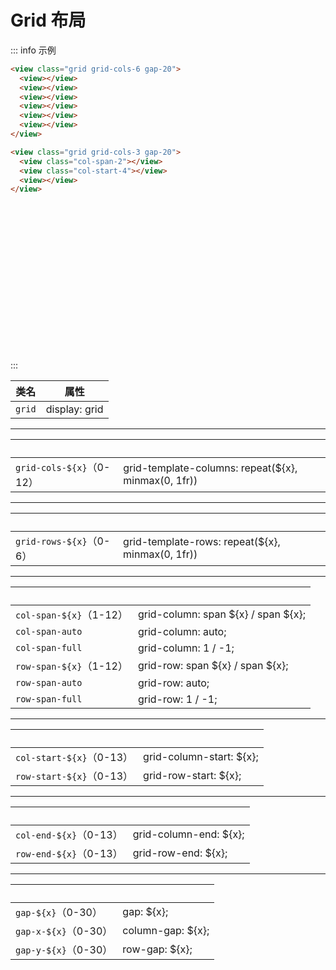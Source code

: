 # Grid 布局

<style lang="scss" scoped>
.wrapper > div {
  width: 100%;
  min-height: 26px;
  color: #fff;
  background-color: var(--pa-color-primary);
  border-radius: 5px;
}
</style>

::: info 示例

```html
<view class="grid grid-cols-6 gap-20">
  <view></view>
  <view></view>
  <view></view>
  <view></view>
  <view></view>
  <view></view>
</view>

<view class="grid grid-cols-3 gap-20">
  <view class="col-span-2"></view>
  <view class="col-start-4"></view>
  <view></view>
</view>
```

<div class="wrapper grid grid-cols-6 gap-20">
  <div></div>
  <div></div>
  <div></div>
  <div></div>
  <div></div>
  <div></div>
</div>

<br />

<div class="wrapper grid grid-cols-6 gap-20">
  <div class="col-span-2"></div>
  <div class="col-start-4"></div>
  <div></div>
</div>
:::

| 类名   | 属性          |
| ------ | ------------- |
| `grid` | display: grid |

---

| &nbsp;                   | &nbsp;                                              |
| ------------------------ | --------------------------------------------------- |
| `grid-cols-${x}`（0-12） | grid-template-columns: repeat(${x}, minmax(0, 1fr)) |

---

| &nbsp;                  | &nbsp;                                           |
| ----------------------- | ------------------------------------------------ |
| `grid-rows-${x}`（0-6） | grid-template-rows: repeat(${x}, minmax(0, 1fr)) |

---

| &nbsp;                  | &nbsp;                              |
| ----------------------- | ----------------------------------- |
| `col-span-${x}`（1-12） | grid-column: span ${x} / span ${x}; |
| `col-span-auto`         | grid-column: auto;                  |
| `col-span-full`         | grid-column: 1 / -1;                |
| `row-span-${x}`（1-12） | grid-row: span ${x} / span ${x};    |
| `row-span-auto`         | grid-row: auto;                     |
| `row-span-full`         | grid-row: 1 / -1;                   |

---

| &nbsp;                   | &nbsp;                   |
| ------------------------ | ------------------------ |
| `col-start-${x}`（0-13） | grid-column-start: ${x}; |
| `row-start-${x}`（0-13） | grid-row-start: ${x};    |

---

| &nbsp;                 | &nbsp;                 |
| ---------------------- | ---------------------- |
| `col-end-${x}`（0-13） | grid-column-end: ${x}; |
| `row-end-${x}`（0-13） | grid-row-end: ${x};    |

---

| &nbsp;               | &nbsp;            |
| -------------------- | ----------------- |
| `gap-${x}`（0-30）   | gap: ${x};        |
| `gap-x-${x}`（0-30） | column-gap: ${x}; |
| `gap-y-${x}`（0-30） | row-gap: ${x};    |

